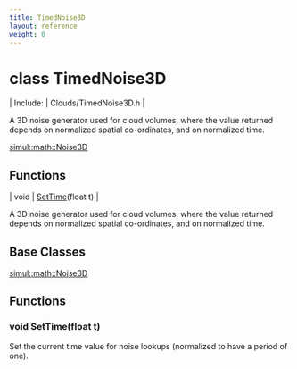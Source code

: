 ```yaml
---
title: TimedNoise3D
layout: reference
weight: 0
---
```

class TimedNoise3D
===

| Include: | Clouds/TimedNoise3D.h |

A 3D noise generator used for cloud volumes, where the value returned depends on normalized spatial co-ordinates, and on normalized time.
  

[simul::math::Noise3D](/ref/simul/math/noise3d)

Functions
---

| void | [SetTime](#SetTime)(float t) |

A 3D noise generator used for cloud volumes, where the value returned depends on normalized spatial co-ordinates, and on normalized time.
  


Base Classes
---
[simul::math::Noise3D](/ref/simul/math/noise3d)

Functions
---

### <a name="SetTime"/>void SetTime(float t)
Set the current time value for noise lookups (normalized to have a period of one).

